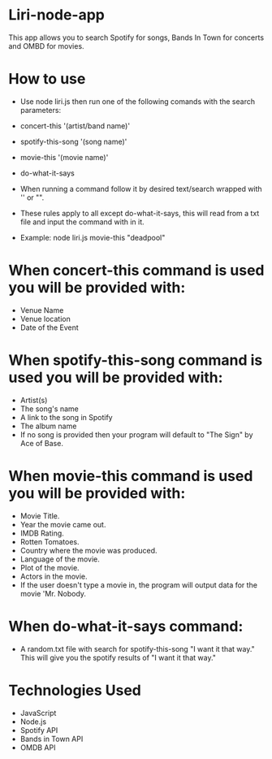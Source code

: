# Liri-node-app

This app allows you to search Spotify for songs, Bands In Town for concerts and OMBD for movies.

# How to use
* Use node liri.js then run one of the following comands with the search parameters:

* concert-this '(artist/band name)'
* spotify-this-song '(song name)'
* movie-this '(movie name)'
* do-what-it-says
* When running a command follow it by desired text/search wrapped with '' or "". 
* These rules apply to all except do-what-it-says, this will read from a txt file and input the command with in it.
* Example: node liri.js movie-this "deadpool"

# When concert-this command is used you will be provided with:
* Venue Name
* Venue location
* Date of the Event

# When spotify-this-song command is used you will be provided with:
* Artist(s)
* The song's name
* A link to the song in Spotify
* The album name
* If no song is provided then your program will default to "The Sign" by Ace of Base.

# When movie-this command is used you will be provided with:
* Movie Title.
* Year the movie came out.
* IMDB Rating.
* Rotten Tomatoes.
* Country where the movie was produced.
* Language of the movie.
* Plot of the movie.
* Actors in the movie.
* If the user doesn't type a movie in, the program will output data for the movie 'Mr. Nobody.

# When do-what-it-says command:
* A random.txt file with search for spotify-this-song "I want it that way." This will give you the spotify results of "I want it that way."

# Technologies Used
* JavaScript
* Node.js
* Spotify API
* Bands in Town API
* OMDB API